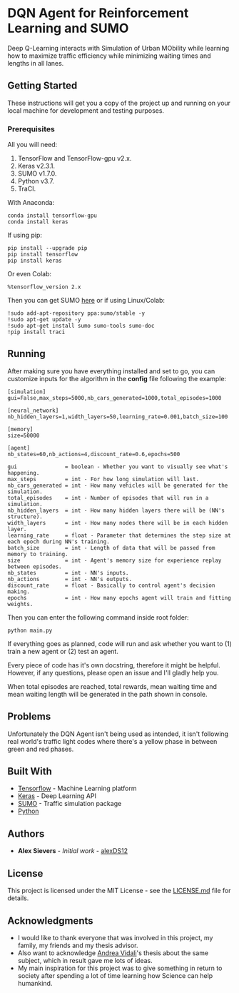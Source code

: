 # DQN Agent for Reinforcement Learning and SUMO

Deep Q-Learning interacts with Simulation of Urban MObility while learning how to maximize traffic efficiency while minimizing waiting times and lengths in all lanes.

## Getting Started

These instructions will get you a copy of the project up and running on your local machine for development and testing purposes.

### Prerequisites

All you will need:

1. TensorFlow and TensorFlow-gpu v2.x.
2. Keras v2.3.1.
3. SUMO v1.7.0.
4. Python v3.7.
5. TraCI.

With Anaconda:
```
conda install tensorflow-gpu
conda install keras
```
If using pip:
```
pip install --upgrade pip
pip install tensorflow
pip install keras
```
Or even Colab:
```
%tensorflow_version 2.x
```

Then you can get SUMO [here](https://sumo.dlr.de/docs/Downloads.php) or if using Linux/Colab:

```
!sudo add-apt-repository ppa:sumo/stable -y
!sudo apt-get update -y
!sudo apt-get install sumo sumo-tools sumo-doc
!pip install traci
```

## Running 

After making sure you have everything installed and set to go, you can customize inputs for the algorithm in the **config** file following the example:

```
[simulation]
gui=False,max_steps=5000,nb_cars_generated=1000,total_episodes=1000

[neural_network]
nb_hidden_layers=1,width_layers=50,learning_rate=0.001,batch_size=100

[memory]
size=50000

[agent]
nb_states=60,nb_actions=4,discount_rate=0.6,epochs=500
```

```
gui               = boolean - Whether you want to visually see what's happening.
max_steps         = int - For how long simulation will last.
nb_cars_generated = int - How many vehicles will be generated for the simulation.
total_episodes    = int - Number of episodes that will run in a simulation.
nb_hidden_layers  = int - How many hidden layers there will be (NN's structure).
width_layers      = int - How many nodes there will be in each hidden layer.
learning_rate     = float - Parameter that determines the step size at each epoch during NN's training.
batch_size        = int - Length of data that will be passed from memory to training.
size              = int - Agent's memory size for experience replay between episodes.
nb_states         = int - NN's inputs.
nb_actions        = int - NN's outputs.
discount_rate     = float - Basically to control agent's decision making.
epochs            = int - How many epochs agent will train and fitting weights.
```

Then you can enter the following command inside root folder:

```
python main.py
```

If everything goes as planned, code will run and ask whether you want to (1) train a new agent or (2) test an agent.

Every piece of code has it's own docstring, therefore it might be helpful. However, if any questions, please open an issue and I'll gladly help you.

When total episodes are reached, total rewards, mean waiting time and mean waiting length will be generated in the path shown in console.

## Problems

Unfortunately the DQN Agent isn't being used as intended, it isn't following real world's traffic light codes where there's a yellow phase in between green and red phases. 

## Built With

* [Tensorflow](https://www.tensorflow.org/) - Machine Learning platform
* [Keras](https://keras.io/) - Deep Learning API
* [SUMO](https://www.eclipse.org/sumo/) - Traffic simulation package
* [Python](https://www.python.org/)

## Authors

* **Alex Sievers** - *Initial work* - [alexDS12](https://github.com/alexDS12)

## License

This project is licensed under the MIT License - see the [LICENSE.md](LICENSE.md) file for details.

## Acknowledgments

* I would like to thank everyone that was involved in this project, my family, my friends and my thesis advisor.
* Also want to acknowledge [Andrea Vidali](https://github.com/AndreaVidali/Deep-QLearning-Agent-for-Traffic-Signal-Control)'s thesis about the same subject, which in result gave me lots of ideas.
* My main inspiration for this project was to give something in return to society after spending a lot of time learning how Science can help humankind.